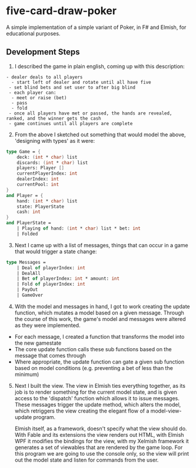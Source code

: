 # five-card-draw-poker

A simple implementation of a simple variant of Poker, in F# and Elmish, for educational purposes.

## Development Steps

1. I described the game in plain english, coming up with this description:

```text
- dealer deals to all players
  - start left of dealer and rotate until all have five
 - set blind bets and set user to after big blind
 - each player can:
  - meet or raise (bet)
  - pass
  - fold
 - once all players have met or passed, the hands are revealed, ranked, and the winner gets the cash
 - game continues until all players are complete
```

2. From the above I sketched out something that would model the above, 'designing with types' as it were:

```fsharp
type Game = {
    deck: (int * char) list
    discards: (int * char) list
    players: Player []
    currentPlayerIndex: int
    dealerIndex: int
    currentPool: int
}
and Player = {
    hand: (int * char) list
    state: PlayerState
    cash: int
}
and PlayerState = 
    | Playing of hand: (int * char) list * bet: int
    | Folded
```

3. Next I came up with a list of messages, things that can occur in a game that would trigger a state change:

```fsharp
type Messages = 
    | Deal of playerIndex: int
    | DealAll
    | Bet of playerIndex: int * amount: int
    | Fold of playerIndex: int
    | PayOut
    | GameOver
```

4. With the model and messages in hand, I got to work creating the update function, which mutates a model based on a given message. Through the course of this work, the game's model and messages were altered as they were implemented.

  - For each message, I created a function that transforms the model into the new gamestate
  - The core update function calls these sub functions based on the message that comes through
  - Where appropriate, the update function can gate a given sub function based on model conditions (e.g. preventing a bet of less than the minimum)

5. Next I built the view. The view in Elmish ties everything together, as its job is to render something for the current model state, and is given access to the 'dispatch' function which allows it to issue messages. These messages trigger the update method, which alters the model, which retriggers the view creating the elegant flow of a model-view-update program.
   
    Elmish itself, as a framework, doesn't specify what the view should do. With Fable and its extensions the view renders out HTML, with Elmish WPF it modifies the bindings for the view, with my Xelmish framework it generates a set of viewables that are rendered by the game loop. For this program we are going to use the console only, so the view will print out the model state and listen for commands from the user.

